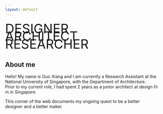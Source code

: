 ```yaml
---
layout: default
---
```

<style>
    .intro-title {
        font-size: 3em;
        margin-bottom: -5%;
    }
</style>

<div class="intro-title">DESIGNER</div>
<div class="intro-title">ARCHITECT</div>
<div class="intro-title">RESEARCHER</div>
<div class="intro-title"><br></div>


## About me

Hello! My name is Guo Xiang and I am currently a Research Assistant at the National University of Singapore, with the Department of Architecture. Prior to my current role, I had spent 2 years as a junior architect at design firm in Singapore. 

This corner of the web documents my ongoing quest to be a better designer and a better maker. 
